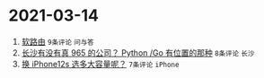 # 2021-03-14

1. [软路由](https://www.v2ex.com/t/761443) `9条评论` `问与答`
1. [长沙有没有真 965 的公司？ Python /Go 有位置的那种](https://www.v2ex.com/t/761430) `8条评论` `长沙`
1. [换 iPhone12s 选多大容量呢？](https://www.v2ex.com/t/761433) `7条评论` `iPhone`
